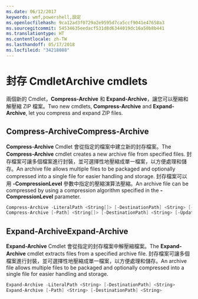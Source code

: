 ```yaml
---
ms.date: 06/12/2017
keywords: wmf,powershell,設定
ms.openlocfilehash: 9ca12ad3f0729a2e9595d7ca5ccf9041e47658a3
ms.sourcegitcommit: 54534635eedacf531d8d6344019dc16a50b8b441
ms.translationtype: HT
ms.contentlocale: zh-TW
ms.lasthandoff: 05/17/2018
ms.locfileid: "34218088"
---
```

# <a name="archive-cmdlets"></a><span data-ttu-id="ddd72-102">封存 Cmdlet</span><span class="sxs-lookup"><span data-stu-id="ddd72-102">Archive cmdlets</span></span>

<span data-ttu-id="ddd72-103">兩個新的 Cmdlet，**Compress-Archive** 和 **Expand-Archive**，讓您可以壓縮和解壓縮 ZIP 檔案。</span><span class="sxs-lookup"><span data-stu-id="ddd72-103">Two new cmdlets, **Compress-Archive** and **Expand-Archive**, let you compress and expand ZIP files.</span></span>

## <a name="compress-archive"></a><span data-ttu-id="ddd72-104">Compress-Archive</span><span class="sxs-lookup"><span data-stu-id="ddd72-104">Compress-Archive</span></span>
<span data-ttu-id="ddd72-105">**Compress-Archive** Cmdlet 會從指定的檔案中建立新的封存檔案。</span><span class="sxs-lookup"><span data-stu-id="ddd72-105">The **Compress-Archive** cmdlet creates a new archive file from specified files.</span></span> <span data-ttu-id="ddd72-106">封存檔案可讓多個檔案進行封裝，並可選擇性地壓縮成單一檔案，以方便處理和儲存。</span><span class="sxs-lookup"><span data-stu-id="ddd72-106">An archive file allows multiple files to be packaged and optionally compressed into a single file for easier handling and storage.</span></span> <span data-ttu-id="ddd72-107">封存檔案可以用 **-CompressionLevel** 參數中指定的壓縮演算法壓縮。</span><span class="sxs-lookup"><span data-stu-id="ddd72-107">An archive file can be compressed by using a compression algorithm specified in the **-CompressionLevel** parameter.</span></span>
```powershell
Compress-Archive -LiteralPath <String[]> [-DestinationPath] <String> [-Update] [-CompressionLevel <Microsoft.PowerShell.Commands.CompressionLevel>]
Compress-Archive [-Path] <String[]> [-DestinationPath] <String> [-Update] [-CompressionLevel <Microsoft.PowerShell.Commands.CompressionLevel>]
```

## <a name="expand-archive"></a><span data-ttu-id="ddd72-108">Expand-Archive</span><span class="sxs-lookup"><span data-stu-id="ddd72-108">Expand-Archive</span></span>
<span data-ttu-id="ddd72-109">**Expand-Archive** Cmdlet 會從指定的封存檔案中解壓縮檔案。</span><span class="sxs-lookup"><span data-stu-id="ddd72-109">The **Expand-Archive** cmdlet extracts files from a specified archive file.</span></span> <span data-ttu-id="ddd72-110">封存檔案可讓多個檔案進行封裝，並可選擇性地壓縮成單一檔案，以方便處理和儲存。</span><span class="sxs-lookup"><span data-stu-id="ddd72-110">An archive file allows multiple files to be packaged and optionally compressed into a single file for easier handling and storage.</span></span>
```powershell
Expand-Archive -LiteralPath <String> [-DestinationPath] <String>
Expand-Archive [-Path] <String> [-DestinationPath] <String>
```

